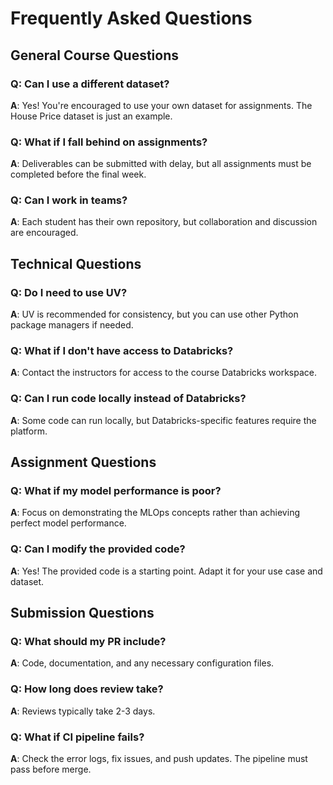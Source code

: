 # Frequently Asked Questions

## General Course Questions

### Q: Can I use a different dataset?
**A**: Yes! You're encouraged to use your own dataset for assignments. The House Price dataset is just an example.

### Q: What if I fall behind on assignments?
**A**: Deliverables can be submitted with delay, but all assignments must be completed before the final week.

### Q: Can I work in teams?
**A**: Each student has their own repository, but collaboration and discussion are encouraged.

## Technical Questions

### Q: Do I need to use UV?
**A**: UV is recommended for consistency, but you can use other Python package managers if needed.

### Q: What if I don't have access to Databricks?
**A**: Contact the instructors for access to the course Databricks workspace.

### Q: Can I run code locally instead of Databricks?
**A**: Some code can run locally, but Databricks-specific features require the platform.

## Assignment Questions


### Q: What if my model performance is poor?
**A**: Focus on demonstrating the MLOps concepts rather than achieving perfect model performance.

### Q: Can I modify the provided code?
**A**: Yes! The provided code is a starting point. Adapt it for your use case and dataset.

## Submission Questions

### Q: What should my PR include?
**A**: Code, documentation, and any necessary configuration files. 

### Q: How long does review take?
**A**: Reviews typically take 2-3 days.

### Q: What if CI pipeline fails?
**A**: Check the error logs, fix issues, and push updates. The pipeline must pass before merge.
